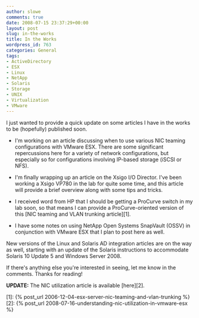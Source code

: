 ```yaml
---
author: slowe
comments: true
date: 2008-07-15 23:37:29+00:00
layout: post
slug: in-the-works
title: In the Works
wordpress_id: 763
categories: General
tags:
- ActiveDirectory
- ESX
- Linux
- NetApp
- Solaris
- Storage
- UNIX
- Virtualization
- VMware
---
```


I just wanted to provide a quick update on some articles I have in the works to be (hopefully) published soon.

* I'm working on an article discussing when to use various NIC teaming configurations with VMware ESX. There are some significant repercussions here for a variety of network configurations, but especially so for configurations involving IP-based storage (iSCSI or NFS).

* I'm finally wrapping up an article on the Xsigo I/O Director. I've been working a Xsigo VP780 in the lab for quite some time, and this article will provide a brief overview along with some tips and tricks.

* I received word from HP that I should be getting a ProCurve switch in my lab soon, so that means I can provide a ProCurve-oriented version of this [NIC teaming and VLAN trunking article][1].

* I have some notes on using NetApp Open Systems SnapVault (OSSV) in conjunction with VMware ESX that I plan to post here as well.

New versions of the Linux and Solaris AD integration articles are on the way as well, starting with an update of the Solaris instructions to accommodate Solaris 10 Update 5 and Windows Server 2008.

If there's anything else you're interested in seeing, let me know in the comments. Thanks for reading!

**UPDATE:** The NIC utilization article is available [here][2].

[1]: {% post_url 2006-12-04-esx-server-nic-teaming-and-vlan-trunking %}
[2]: {% post_url 2008-07-16-understanding-nic-utilization-in-vmware-esx %}
